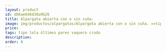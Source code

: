 ```yaml
---
layout: product
id: db6ae646d38a9b26
title: Alpargata abierta con o sin cuña. 
image: img/productos/alpargatas/Alpargata abierta con o sin cuña. ==tipo lola últimos pares vaquero crudo.webp
price: 
tags: tipo lola últimos pares vaquero crudo
description: 
order: 0
---
```

